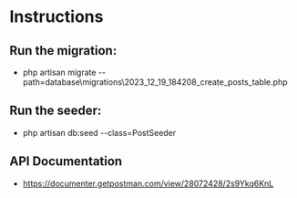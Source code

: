 # Instructions
## Run the migration:
 - php artisan migrate --path=database\migrations\2023_12_19_184208_create_posts_table.php

## Run the seeder:
 - php artisan db:seed --class=PostSeeder

## API Documentation
- https://documenter.getpostman.com/view/28072428/2s9Ykq6KnL
